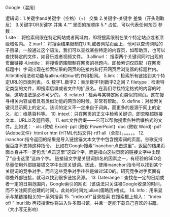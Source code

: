 Google（混用）


逻辑词：1.关键字and关键字（空格）（+） 交集
              2.关键字-关键字   差集（开头则取反）
              3.关键字OR关键字 并集
              4.“” 里面的按顺序
              5.*   占位，可以代表任何东西
参数：   
 1.site：
将检索局限在特定网站或者网域内，即将搜索限制在某个特定站点或者顶级域名内。
2.inurl：
将搜索结果限制在URL或者网站页面上，他可以查询网站的子目录。一般通过这个语法，我们可以查找某些特定的内容页，如帮助页，也可以查找特定的文件，如音乐或者视频文件。
3.allinurl：
搜索两个关键词同时出现的页面链接
4.intitle：
将搜索范围限制在网页的标题内。即检索词仅匹配（在网页标题中）字词出现在检索结果的网页的链接内和打开网页后浏览器的标题栏内。
AllIntitle用法和功能与allinurl和inurl的作用相同。
5.link：
检索所有链接到某个特定URL的页面列表。
6.
数字1..数字2：表示数字1到数字2之间
7.
filetype：检索特定类型的文件，即搜索后缀或者文件的扩展名。在我们寻找特定格式的内容的时候，这项语法是必不可少的。
8.
related：检索与某特定网页类似的网页。这在搜寻相关内容或者具有类似功能的网页的时候，非常有帮助。
9.
define：对检索关键词显示网上的定义。该词的定义不一定来自于词典，而更多的是源于网上的定义，如：维基百科等。
10.
intext：只在网页的正文中检索关键词，即忽略超链接文本、URL以及题目等。
11.
ext:文件后缀——它可以帮你搜索各种后缀格式的文件。比如说：
· xls (微软 Excel)· ppt (微软 PowerPoint)· doc (微软 Word)· pdf (Adobe文件)· html or htm (HTML代码文件)·rtf1·all（全部）。。。。。。
12.
inanchor:指令返回的结果是导入链接锚文本文字中包含搜索词的页面。谷歌支持但百度不支持这种指令。
比如在Google搜素“inanchor:点击这里”，返回的结果页面本身并不一定包含“点击这里”这四个字，而是指向这些页面的链接文字中出现了“点击这里”这四个字。
链接锚文字是关键词排名的因素之一，有经验的SEO会尽量使用外部链接锚文字中出现关键词。因此，使用inanchor:指令可以找到某个关键词的竞争对手，而且这些竞争对手往往是做过SEO的。研究竞争对手页面有哪些外部链接，就可以找到很多链接资源。
13.
Daterange：查找在一定的日期或者一定的日期范围内，Google索引的网页（该语法只关注被Google收录的时间，而不关注网页创建的时间）。此处的时间为julian(儒略历)格式。
14.
Info：用来显示与某链接相关的一系列搜索
15.
"indexof/"目录检索
在搜索框上输入： “index of/ ” inurl:lib
再按搜索你将进入许多图书馆，并且一定能下载自己喜欢的书籍。
（大小写无影响）
